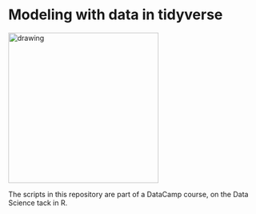 # Modeling with data in tidyverse



<img src="https://github.com/edneide/hex-stickers/blob/master/PNG/tidyverse.png" alt="drawing" width="300"/>

The scripts in this repository are part of a DataCamp course, on the Data Science tack in R.
